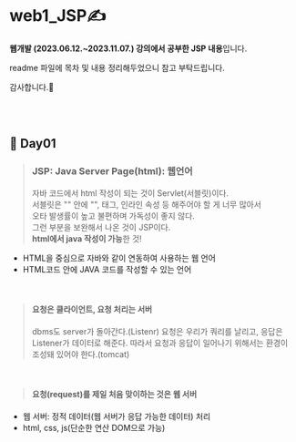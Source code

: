 # web1_JSP✍️
**웹개발 (2023.06.12.~2023.11.07.) 강의에서 공부한 JSP 내용**입니다.

readme 파일에 목차 및 내용 정리해두었으니 참고 부탁드립니다.

감사합니다.🥰


<br><br>

## 📝 Day01
> ### JSP: Java Server Page(html): 웹언어
> 자바 코드에서 html 작성이 되는 것이 Servlet(서블릿)이다.  
> 서블릿은  "" 안에 "", 태그, 인라인 속성 등 해주어야 할 게 너무 많아서  
> 오타 발생률이 높고 불편하며 가독성이 좋지 않다.  
> 그런 부분을 보완해서 나온 것이 JSP이다.  
> **html에서 java 작성이 가능**한 것!
- HTML을 중심으로 자바와 같이 연동하여 사용하는 웹 언어
- HTML코드 안에 JAVA 코드를 작성할 수 있는 언어

<br>

> #### 요청은 클라이언트, 요청 처리는 서버
> dbms도 server가 돌아간다.(Listenr)
> 요청은 우리가 쿼리를 날리고, 응답은 Listener가 데이터로 해준다.
> 따라서 요청과 응답이 일어나기 위해서는 환경이 조성돼 있어야 한다.(tomcat)
> 
<br>

> #### 요청(request)를 제일 처음 맞이하는 것은 웹 서버
- 웹 서버: 정적 데이터(웹 서버가 응답 가능한 데이터) 처리
- html, css, js(단순한 연산 DOM으로 가능)












